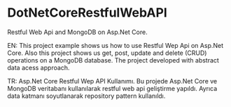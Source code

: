 # DotNetCoreRestfulWebAPI
Restful Web Api  and MongoDB on Asp.Net Core.

EN: This project example shows us how to use Restful Wep Api on Asp.Net Core. 
Also this project shows us get, post, update and delete (CRUD) operations on a MongoDB database. 
The project developed with abstract data acess approach. 

TR: Asp.Net Core Restful Wep API Kullanımı. Bu projede Asp.Net Core ve MongoDB veritabanı kullanılarak restful 
web api geliştirme yapıldı. Ayrıca data katmanı soyutlanarak repository pattern kullanıldı.
